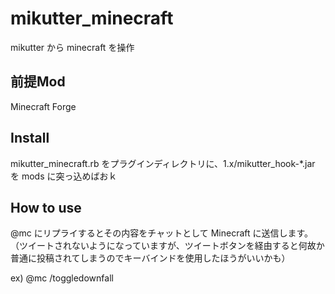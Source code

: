 # mikutter_minecraft
mikutter から minecraft を操作

## 前提Mod
Minecraft Forge

## Install
mikutter_minecraft.rb をプラグインディレクトリに、1.x/mikutter_hook-*.jar を mods に突っ込めばおｋ

## How to use
@mc にリプライするとその内容をチャットとして Minecraft に送信します。  
（ツイートされないようになっていますが、ツイートボタンを経由すると何故か普通に投稿されてしまうのでキーバインドを使用したほうがいいかも）

ex) @mc /toggledownfall
